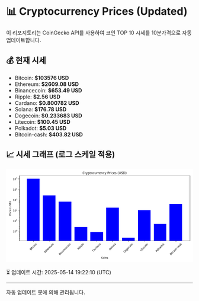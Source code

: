
# 📊 Cryptocurrency Prices (Updated)

이 리포지토리는 CoinGecko API를 사용하여 코인 TOP 10 시세를 10분가격으로 자동 업데이트합니다.

## 💰 현재 시세
- Bitcoin: **$103576 USD**
- Ethereum: **$2609.08 USD**
- Binancecoin: **$653.49 USD**
- Ripple: **$2.56 USD**
- Cardano: **$0.800782 USD**
- Solana: **$176.78 USD**
- Dogecoin: **$0.233683 USD**
- Litecoin: **$100.45 USD**
- Polkadot: **$5.03 USD**
- Bitcoin-cash: **$403.82 USD**

## 📈 시세 그래프 (로그 스케일 적용)
![Crypto Prices](crypto_prices.png)

⏳ 업데이트 시간: 2025-05-14 19:22:10 (UTC)

---
자동 업데이트 봇에 의해 관리됩니다.
